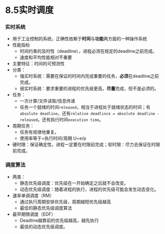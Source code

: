 # 8.5实时调度

### 实时系统

* 用于工业控制的系统，正确性依赖于**时间**与**功能**两方面的一种操作系统
* 性能指标
    * 时间约束的及时性（deadline），进程必须在规定的deadline之前完成。
    * 速度和平均性能相对不重要
* 主要特征：时间的可预测性
* 分类：
    * 强实时系统：需要在保证的时间内完成重要的任务，**必须**在deadline之前完成。
    * 弱实时系统：要求重要的进程的优先级更高，**尽量**完成，但不是必须的。
* 任务：
    * 一次计算/文件读取/信息传递
    * 任务一个就绪的时间`released`，相当于进程处于就绪状态的时间；有`absolute deadline`，还有`relative deadlince = absolute deadline - released`。还有执行时间`execution time`。
* 周期任务：
    * 任务有规律地重复。
    * 使用率等于=执行时间/周期 U=e/p
* 硬时限：保证确定性，进程一定要在时限前完成；软时限：尽力去保证在时限前完成。

### 调度算法

* 两类：
    * 静态优先级调度：优先级在一开始确定之后就不会改变。
    * 动态优先级调度：随着进程的执行，进程的优先级可能会发生动态变化。
* 速率单调调度（RM）
    * 通过执行周期安排优先级，周期越短优先级越高
    * 最佳的静态优先级调度算法
* 最早期限调度（EDF）
    * Deadline越靠前的优先级越高，越先执行
    * 最佳的动态优先级调度。